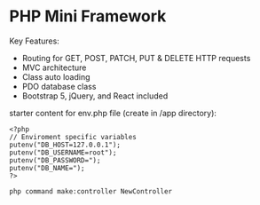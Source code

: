 # PHP Mini Framework

Key Features:
- Routing for GET, POST, PATCH, PUT & DELETE HTTP requests
- MVC architecture
- Class auto loading
- PDO database class
- Bootstrap 5, jQuery, and React included


starter content for env.php file (create in /app directory):
```
<?php
// Enviroment specific variables
putenv("DB_HOST=127.0.0.1");
putenv("DB_USERNAME=root");
putenv("DB_PASSWORD=");
putenv("DB_NAME=");
?>
```

``` bash command-line
php command make:controller NewController
```